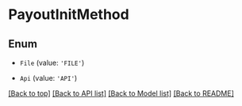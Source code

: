# PayoutInitMethod

## Enum


* `File` (value: `'FILE'`)

* `Api` (value: `'API'`)



[[Back to top]](#) [[Back to API list]](../../README.md#documentation-for-api-endpoints) [[Back to Model list]](../../README.md#documentation-for-models) [[Back to README]](../../README.md)
